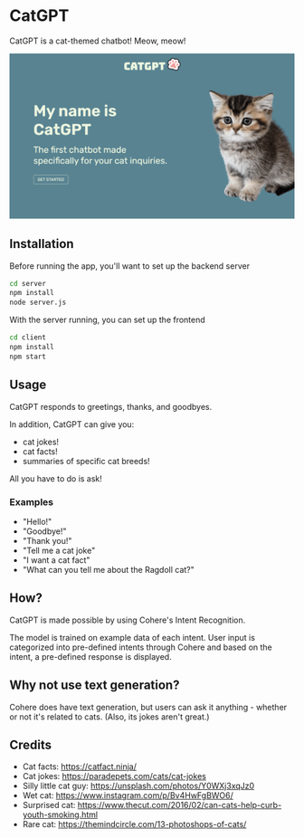 # CatGPT

CatGPT is a cat-themed chatbot! Meow, meow!

![](https://github.com/garhu/CatGPT/blob/main/animation.gif)

## Installation

Before running the app, you'll want to set up the backend server

```bash
cd server
npm install
node server.js
```

With the server running, you can set up the frontend

```bash
cd client
npm install
npm start
```

## Usage

CatGPT responds to greetings, thanks, and goodbyes.

In addition, CatGPT can give you:

- cat jokes!
- cat facts!
- summaries of specific cat breeds!

All you have to do is ask!

### Examples

- "Hello!"
- "Goodbye!"
- "Thank you!"
- "Tell me a cat joke"
- "I want a cat fact"
- "What can you tell me about the Ragdoll cat?"

## How?

CatGPT is made possible by using Cohere's Intent Recognition.

The model is trained on example data of each intent. User input is categorized into pre-defined intents through Cohere and based on the intent, a pre-defined response is displayed.

## Why not use text generation?

Cohere does have text generation, but users can ask it anything - whether or not it's related to cats. (Also, its jokes aren't great.)

## Credits

- Cat facts: https://catfact.ninja/
- Cat jokes: https://paradepets.com/cats/cat-jokes
- Silly little cat guy: https://unsplash.com/photos/Y0WXj3xqJz0
- Wet cat: https://www.instagram.com/p/Bv4HwFgBWO6/
- Surprised cat: https://www.thecut.com/2016/02/can-cats-help-curb-youth-smoking.html
- Rare cat: https://themindcircle.com/13-photoshops-of-cats/
